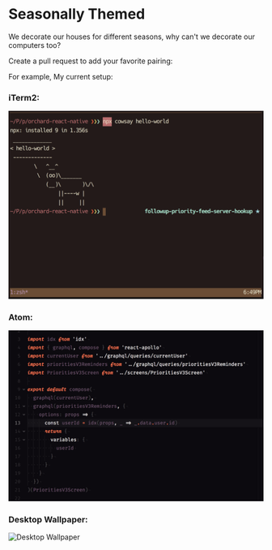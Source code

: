 # Seasonally Themed

We decorate our houses for different seasons, why can't we decorate our computers too?

Create a pull request to add your favorite pairing:

For example,
My current setup:

### iTerm2:
![iTerm2](/screenshots/iTerm2.png)

### Atom:
![Atom](/screenshots/atom-editor.png)

### Desktop Wallpaper:
![Desktop Wallpaper](/screenshots/wallpaper.png)
